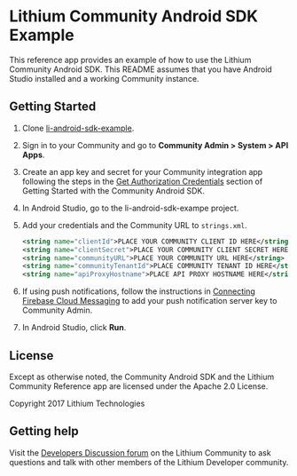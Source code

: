 # Lithium Community Android SDK Example  

This reference app provides an example of how to use the Lithium Community Android SDK.
This README assumes that you have Android Studio installed and a working Community instance.

## Getting Started

1. Clone [li-android-sdk-example](https://github.com/lithiumtech/li-android-sdk-example).
1. Sign in to your Community and go to **Community Admin > System > API Apps**.
1. Create an app key and secret for your Community integration app following the steps in the [Get Authorization Credentials](https://github.com/lithiumtech/li-android-sdk-core/wiki/Getting-Started-with-the-Community-Android-SDK#get-authentication-credentials) section of Getting Started with the Community Android SDK.
1. In Android Studio, go to the li-android-sdk-exampe project.
1. Add your credentials and the Community URL to `strings.xml`.

    ```xml
    <string name="clientId">PLACE YOUR COMMUNITY CLIENT ID HERE</string>
    <string name="clientSecret">PLACE YOUR COMMUNITY CLIENT SECRET HERE</string>
    <string name="communityURL">PLACE YOUR COMMUNITY URL HERE</string>
    <string name="communityTenantId">PLACE COMMUNITY TENANT ID HERE</string>
    <string name="apiProxyHostname">PLACE API PROXY HOSTNAME HERE</string>
    ```
1. If using push notifications, follow the instructions in [Connecting Firebase Cloud Messaging](https://github.com/lithiumtech/li-android-sdk-core/wiki/Connecting-Firebase-Cloud-Messaging) to add your push notification server key to Community Admin.    
1. In Android Studio, click **Run**.

## License
Except as otherwise noted, the Community Android SDK and the Lithium Community Reference app are licensed under the Apache 2.0 License.

Copyright 2017 Lithium Technologies

## Getting help
Visit the [Developers Discussion forum](https://community.lithium.com/t5/Developers-Discussion/bd-p/studio) on the Lithium Community to ask questions and talk with other members of the Lithium Developer community.

